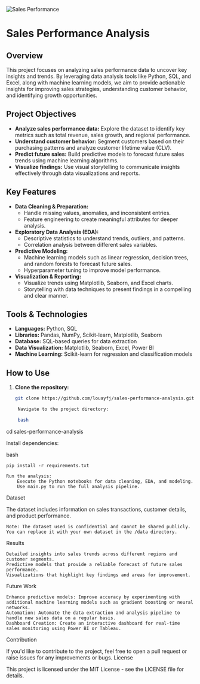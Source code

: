 ![Sales Performance](https://t4.ftcdn.net/jpg/09/57/08/91/360_F_957089197_iNMc861iYPNXbMnvpEt1kerQQFKkwEcF.jpg)



# Sales Performance Analysis

## Overview
This project focuses on analyzing sales performance data to uncover key insights and trends. By leveraging data analysis tools like Python, SQL, and Excel, along with machine learning models, we aim to provide actionable insights for improving sales strategies, understanding customer behavior, and identifying growth opportunities.

## Project Objectives
- **Analyze sales performance data:** Explore the dataset to identify key metrics such as total revenue, sales growth, and regional performance.
- **Understand customer behavior:** Segment customers based on their purchasing patterns and analyze customer lifetime value (CLV).
- **Predict future sales:** Build predictive models to forecast future sales trends using machine learning algorithms.
- **Visualize findings:** Use visual storytelling to communicate insights effectively through data visualizations and reports.

## Key Features
- **Data Cleaning & Preparation:**
  - Handle missing values, anomalies, and inconsistent entries.
  - Feature engineering to create meaningful attributes for deeper analysis.
- **Exploratory Data Analysis (EDA):**
  - Descriptive statistics to understand trends, outliers, and patterns.
  - Correlation analysis between different sales variables.
- **Predictive Modeling:**
  - Machine learning models such as linear regression, decision trees, and random forests to forecast future sales.
  - Hyperparameter tuning to improve model performance.
- **Visualization & Reporting:**
  - Visualize trends using Matplotlib, Seaborn, and Excel charts.
  - Storytelling with data techniques to present findings in a compelling and clear manner.

## Tools & Technologies
- **Languages:** Python, SQL
- **Libraries:** Pandas, NumPy, Scikit-learn, Matplotlib, Seaborn
- **Database:** SQL-based queries for data extraction
- **Data Visualization:** Matplotlib, Seaborn, Excel, Power BI
- **Machine Learning:** Scikit-learn for regression and classification models

## How to Use
1. **Clone the repository:**
   ```bash
   git clone https://github.com/louayfj/sales-performance-analysis.git

    Navigate to the project directory:

    bash

cd sales-performance-analysis

Install dependencies:

bash

    pip install -r requirements.txt

    Run the analysis:
        Execute the Python notebooks for data cleaning, EDA, and modeling.
        Use main.py to run the full analysis pipeline.

Dataset

The dataset includes information on sales transactions, customer details, and product performance.

    Note: The dataset used is confidential and cannot be shared publicly. You can replace it with your own dataset in the /data directory.

Results

    Detailed insights into sales trends across different regions and customer segments.
    Predictive models that provide a reliable forecast of future sales performance.
    Visualizations that highlight key findings and areas for improvement.

Future Work

    Enhance predictive models: Improve accuracy by experimenting with additional machine learning models such as gradient boosting or neural networks.
    Automation: Automate the data extraction and analysis pipeline to handle new sales data on a regular basis.
    Dashboard Creation: Create an interactive dashboard for real-time sales monitoring using Power BI or Tableau.

Contribution

If you'd like to contribute to the project, feel free to open a pull request or raise issues for any improvements or bugs.
License

This project is licensed under the MIT License - see the LICENSE file for details.
